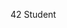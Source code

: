 42 Student

<!---
lcesbron/lcesbron is a ✨ special ✨ repository because its `README.md` (this file) appears on your GitHub profile.
You can click the Preview link to take a look at your changes.
--->
